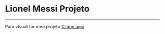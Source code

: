 <h1>Lionel Messi Projeto</h1>
<hr>
<p>Para visualizar meu projeto <a href="https://bio-messi.vercel.app/">Clique aqui</a></p>
